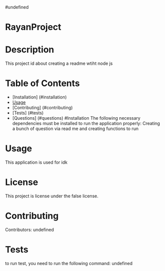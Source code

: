 
  #undefined

  # RayanProject

  # Description
  This project id about creating a readme wtiht node js 
  # Table of Contents
  * [Installation] (#installation)
  * [Usage](#usage)
  * [Contributing] (#contributing)
  * [Tests] (#tests)
  * [Questions] (#questions)
  #Installation
  The following necessary dependencies must be installed to run the application properly: Creating a bunch of question via read me and creating functions to run 
  # Usage
  This application is used for idk
  # License
  
  This project is license under the false license.
  # Contributing 
  
  Contributors: undefined
  # Tests 
  to run test, you need to run the following command: undefined
  
